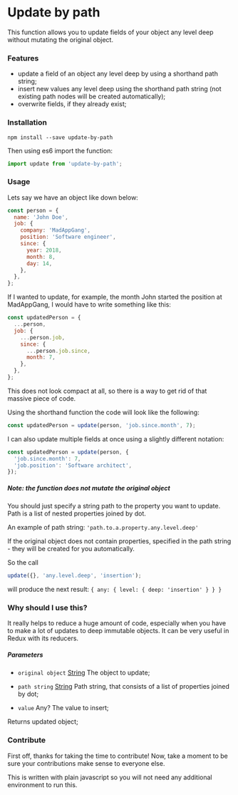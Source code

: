 Update by path
===
This function allows you to update fields of your object any level deep without mutating the original object.

### Features
- update a field of an object any level deep by using a shorthand path string;
- insert new values any level deep using the shorthand path string (not existing path nodes will be created automatically);
- overwrite fields, if they already exist;

### Installation
`npm install --save update-by-path`

Then using es6 import the function:
```javascript
import update from 'update-by-path';
```

### Usage
Lets say we have an object like down below:
```javascript
const person = {
  name: 'John Doe',
  job: {
    company: 'MadAppGang',
    position: 'Software engineer',
    since: {
      year: 2018,
      month: 8,
      day: 14,
    },
  },
};
```
If I wanted to update, for example, the month John started the position at MadAppGang, I would have to write something like this:

```javascript
const updatedPerson = {
  ...person,
  job: {
    ...person.job,
    since: {
      ...person.job.since,
      month: 7,
    },
  },
};
```
This does not look compact at all, so there is a way to get rid of that massive piece of code.

Using the shorthand function the code will look like the following:
```javascript
const updatedPerson = update(person, 'job.since.month', 7);
```

I can also update multiple fields at once using a slightly different notation:
```javascript
const updatedPerson = update(person, {
  'job.since.month': 7,
  'job.position': 'Software architect',
});
```

##### Note: the function does not mutate the original object


You should just specify a string path to the property you want to update. Path is a list of nested properties joined by dot.

An example of path string: `'path.to.a.property.any.level.deep'`

If the original object does not contain properties, specified in the path string - they will be created for you automatically.

So the call
```javascript
update({}, 'any.level.deep', 'insertion');
```
will produce the next result:
`{ any: { level: { deep: 'insertion' } } }`

### Why should I use this?
It really helps to reduce a huge amount of code, especially when you have to make a lot of updates to deep immutable objects. It can be very useful in Redux with its reducers.

##### Parameters
- `original object` [String](https://developer.mozilla.org/ru/docs/Web/JavaScript/Reference/Global_Objects/String "String") The object to update;

- `path string`  [String](https://developer.mozilla.org/ru/docs/Web/JavaScript/Reference/Global_Objects/String "String") Path string, that consists of a list of properties joined by dot;
- `value` Any? The value to insert;

Returns updated object;

### Contribute
First off, thanks for taking the time to contribute! Now, take a moment to be sure your contributions make sense to everyone else.

This is written with plain javascript so you will not need any additional environment to run this.